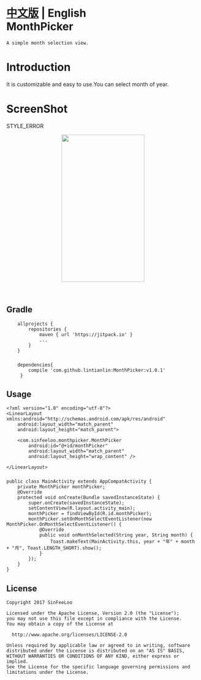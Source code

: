 [中文版](README_CN.md) | **English** </br>
MonthPicker
==========
    A simple month selection view.

Introduction
============
It is customizable and easy to use.You can select month of year.
  
ScreenShot
===========
STYLE_ERROR
<div align=center><img width="216" height="384" src="https://github.com/lintianlin/MonthPicker/blob/master/Gif/monthpicker2.gif"/></div>   

  

## Gradle 
		allprojects {
    		repositories {
        		maven { url 'https://jitpack.io' }
				...
    		}
		}
###
		dependencies{
			compile 'com.github.lintianlin:MonthPicker:v1.0.1'
		 }

## Usage
	<?xml version="1.0" encoding="utf-8"?>
	<LinearLayout xmlns:android="http://schemas.android.com/apk/res/android"
    	android:layout_width="match_parent"
    	android:layout_height="match_parent">

    	<com.sinfeeloo.monthpicker.MonthPicker
        	android:id="@+id/monthPicker"
        	android:layout_width="match_parent"
        	android:layout_height="wrap_content" />

	</LinearLayout>

###
	public class MainActivity extends AppCompatActivity {
    	private MonthPicker monthPicker;
    	@Override
    	protected void onCreate(Bundle savedInstanceState) {
        	super.onCreate(savedInstanceState);
        	setContentView(R.layout.activity_main);
        	monthPicker = findViewById(R.id.monthPicker);
        	monthPicker.setOnMonthSelectEventListener(new MonthPicker.OnMonthSelectEventListener() {
            	@Override
            	public void onMonthSelected(String year, String month) {
                	Toast.makeText(MainActivity.this, year + "年" + month + "月", Toast.LENGTH_SHORT).show();
            	}
        	});
    	}
	}
  
    

 ## License

    Copyright 2017 SinFeeLoo

    Licensed under the Apache License, Version 2.0 (the "License");
    you may not use this file except in compliance with the License.
    You may obtain a copy of the License at

      http://www.apache.org/licenses/LICENSE-2.0

    Unless required by applicable law or agreed to in writing, software
    distributed under the License is distributed on an "AS IS" BASIS,
    WITHOUT WARRANTIES OR CONDITIONS OF ANY KIND, either express or implied.
    See the License for the specific language governing permissions and
    limitations under the License.